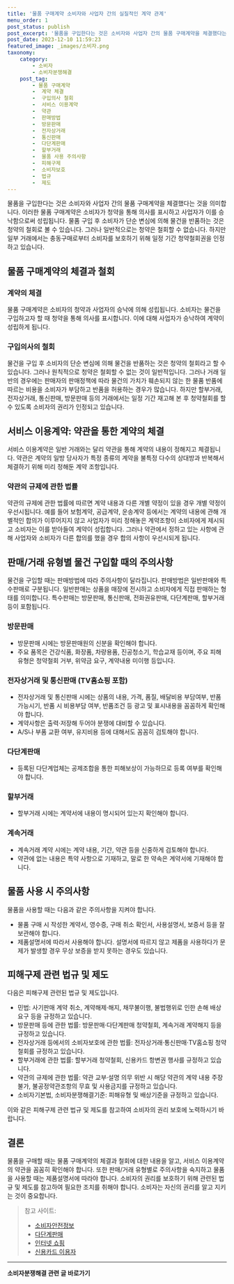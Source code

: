 ```yaml
---
title: '물품 구매계약 소비자와 사업자 간의 실질적인 계약 관계'
menu_order: 1
post_status: publish
post_excerpt: '물품을 구입한다는 것은 소비자와 사업자 간의 물품 구매계약을 체결했다는 것을 의미합니다. 이러한 물품 구매계약은 소비자가 청약을 통해 의사를 표시하고 사업자가 이를 승낙함으로써 성립됩니다. 물품 구입 후 소비자가 단순 변심에 의해 물건을 반품하는 것은 청약의 철회로 볼 수 있습니다. 그러나 일반적으로는 청약은 철회할 수 없습니다. 하지만 일부 거래에서는 충동구매로부터 소비자를 보호하기 위해 일정 기간 청약철회권을 인정하고 있습니다.'
post_date: 2023-12-10 11:59:23
featured_image: _images/소비자.png
taxonomy:
    category:
        - 소비자
        - 소비자분쟁해결
    post_tag:
        - 물품 구매계약
        -  계약 체결
        -  구입의사 철회
        -  서비스 이용계약
        -  약관
        -  판매방법
        -  방문판매
        -  전자상거래
        -  통신판매
        -  다단계판매
        -  할부거래
        -  물품 사용 주의사항
        -  피해구제
        -  소비자보호
        -  법규
        -  제도
---
```



물품을 구입한다는 것은 소비자와 사업자 간의 물품 구매계약을 체결했다는 것을 의미합니다. 이러한 물품 구매계약은 소비자가 청약을 통해 의사를 표시하고 사업자가 이를 승낙함으로써 성립됩니다. 물품 구입 후 소비자가 단순 변심에 의해 물건을 반품하는 것은 청약의 철회로 볼 수 있습니다. 그러나 일반적으로는 청약은 철회할 수 없습니다. 하지만 일부 거래에서는 충동구매로부터 소비자를 보호하기 위해 일정 기간 청약철회권을 인정하고 있습니다.

## 물품 구매계약의 체결과 철회

### 계약의 체결

물품 구매계약은 소비자의 청약과 사업자의 승낙에 의해 성립됩니다. 소비자는 물건을 구입하고자 할 때 청약을 통해 의사를 표시합니다. 이에 대해 사업자가 승낙하여 계약이 성립하게 됩니다.

### 구입의사의 철회

물건을 구입 후 소비자의 단순 변심에 의해 물건을 반품하는 것은 청약의 철회라고 할 수 있습니다. 그러나 원칙적으로 청약은 철회할 수 없는 것이 일반적입니다. 그러나 거래 일반의 경우에는 판매자의 판매정책에 따라 물건의 가치가 훼손되지 않는 한 물품 반품에 따르는 비용을 소비자가 부담하고 반품을 허용하는 경우가 많습니다. 하지만 할부거래, 전자상거래, 통신판매, 방문판매 등의 거래에서는 일정 기간 재고해 본 후 청약철회를 할 수 있도록 소비자의 권리가 인정되고 있습니다.

## 서비스 이용계약: 약관을 통한 계약의 체결

서비스 이용계약은 일반 거래와는 달리 약관을 통해 계약의 내용이 정해지고 체결됩니다. 약관은 계약의 일방 당사자가 특정 종류의 계약을 불특정 다수의 상대방과 반복해서 체결하기 위해 미리 정해둔 계약 조항입니다.

### 약관의 규제에 관한 법률

약관의 규제에 관한 법률에 따르면 계약 내용과 다른 개별 약정이 있을 경우 개별 약정이 우선시됩니다. 예를 들어 보험계약, 공급계약, 운송계약 등에서는 계약의 내용에 관해 개별적인 합의가 이루어지지 않고 사업자가 미리 정해놓은 계약조항이 소비자에게 제시되고 소비자는 이를 받아들여 계약이 성립합니다. 그러나 약관에서 정하고 있는 사항에 관해 사업자와 소비자가 다른 합의를 했을 경우 합의 사항이 우선시되게 됩니다.

## 판매/거래 유형별 물건 구입할 때의 주의사항

물건을 구입할 때는 판매방법에 따라 주의사항이 달라집니다. 판매방법은 일반판매와 특수판매로 구분됩니다. 일반판매는 상품을 매장에 전시하고 소비자에게 직접 판매하는 형태를 의미합니다. 특수판매는 방문판매, 통신판매, 전화권유판매, 다단계판매, 할부거래 등이 포함됩니다.

### 방문판매

- 방문판매 시에는 방문판매원의 신분을 확인해야 합니다.
- 주요 품목은 건강식품, 화장품, 차량용품, 진공청소기, 학습교재 등이며, 주요 피해유형은 청약철회 거부, 위약금 요구, 계약내용 미이행 등입니다.

### 전자상거래 및 통신판매 (TV홈쇼핑 포함)

- 전자상거래 및 통신판매 시에는 상품의 내용, 가격, 품질, 배달비용 부담여부, 반품가능시기, 반품 시 비용부담 여부, 반품조건 등 광고 및 표시내용을 꼼꼼하게 확인해야 합니다.
- 계약사항은 출력·저장해 두어야 분쟁에 대비할 수 있습니다.
- A/S나 부품 교환 여부, 유지비용 등에 대해서도 꼼꼼히 검토해야 합니다.

### 다단계판매

- 등록된 다단계업체는 공제조합을 통한 피해보상이 가능하므로 등록 여부를 확인해야 합니다.

### 할부거래

- 할부거래 시에는 계약서에 내용이 명시되어 있는지 확인해야 합니다.

### 계속거래

- 계속거래 계약 시에는 계약 내용, 기간, 약관 등을 신중하게 검토해야 합니다.
- 약관에 없는 내용은 특약 사항으로 기재하고, 말로 한 약속은 계약서에 기재해야 합니다.

## 물품 사용 시 주의사항

물품을 사용할 때는 다음과 같은 주의사항을 지켜야 합니다.

- 물품 구매 시 작성한 계약서, 영수증, 구매 취소 확인서, 사용설명서, 보증서 등을 잘 보관해야 합니다.
- 제품설명서에 따라서 사용해야 합니다. 설명서에 따르지 않고 제품을 사용하다가 문제가 발생할 경우 무상 보증을 받지 못하는 경우도 있습니다.

## 피해구제 관련 법규 및 제도

다음은 피해구제 관련된 법규 및 제도입니다.

- 민법: 사기판매 계약 취소, 계약해제·해지, 채무불이행, 불법행위로 인한 손해 배상 요구 등을 규정하고 있습니다.
- 방문판매 등에 관한 법률: 방문판매·다단계판매 청약철회, 계속거래 계약해지 등을 규정하고 있습니다.
- 전자상거래 등에서의 소비자보호에 관한 법률: 전자상거래·통신판매·TV홈쇼핑 청약철회를 규정하고 있습니다.
- 할부거래에 관한 법률: 할부거래 청약철회, 신용카드 항변권 행사를 규정하고 있습니다.
- 약관의 규제에 관한 법률: 약관 교부·설명 의무 위반 시 해당 약관의 계약 내용 주장 불가, 불공정약관조항의 무효 및 사용금지를 규정하고 있습니다.
- 소비자기본법, 소비자분쟁해결기준: 피해유형 및 배상기준을 규정하고 있습니다.

이와 같은 피해구제 관련 법규 및 제도를 참고하여 소비자의 권리 보호에 노력하시기 바랍니다.

## 결론

물품을 구매할 때는 물품 구매계약의 체결과 철회에 대한 내용을 알고, 서비스 이용계약의 약관을 꼼꼼히 확인해야 합니다. 또한 판매/거래 유형별로 주의사항을 숙지하고 물품을 사용할 때는 제품설명서에 따라야 합니다. 소비자의 권리를 보호하기 위해 관련된 법규 및 제도를 참고하여 필요한 조치를 취해야 합니다. 소비자는 자신의 권리를 알고 지키는 것이 중요합니다.

> 참고 사이트: 
> - [소비자안전정보](https://www.kca.go.kr/rcec/safety_ins/safetyWarningList.do)
> - [다단계판매](https://www.kca.go.kr/rcec/rcec/calcSelfEstimate.do)
> - [인터넷 쇼핑](https://www.kca.go.kr/rcec/rcec/productPrice.do)
> - [신용카드 이용자](https://www.kca.go.kr/rcec/rcec/payCard.do)
<!-- wp:separator -->
<hr class="wp-block-separator has-alpha-channel-opacity"/>
<!-- /wp:separator -->

<!-- wp:group {"backgroundColor":"base","layout":{"type":"constrained"}} -->
<div class="wp-block-group has-base-background-color has-background"><!-- wp:paragraph {"align":"center","fontSize":"medium"} -->
<p class="has-text-align-center has-large-font-size"><strong>소비자분쟁해결 관련 글 바로가기</strong></p>
<!-- /wp:paragraph -->


<!-- wp:latest-posts
{"categories":[{"id":31632,"count":19,"description":"","link":"https://uknowlaw.com/category/%ec%86%8c%eb%b9%84%ec%9e%90%eb%b6%84%ec%9f%81%ed%95%b4%ea%b2%b0/","name":"소비자분쟁해결","slug":"소비자분쟁해결","taxonomy":"category","parent":0,"meta":[],"_links":{"self":[{"href":"https://uknowlaw.com/wp-json/wp/v2/categories/31632"}],"collection":[{"href":"https://uknowlaw.com/wp-json/wp/v2/categories"}],"about":[{"href":"https://uknowlaw.com/wp-json/wp/v2/taxonomies/category"}],"wp:post_type":[{"href":"https://uknowlaw.com/wp-json/wp/v2/posts?categories=31632"}],"curies":[{"name":"wp","href":"https://api.w.org/{rel}","templated":true}]}}],"postsToShow":100,"excerptLength":28,"postLayout":"grid","columns":2,"featuredImageAlign":"left","featuredImageSizeSlug":"large","fontSize":"small"} /--></div>
<!-- /wp:group -->